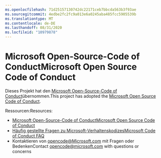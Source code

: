 ```yaml
---
ms.openlocfilehash: 71d25157130742dc22171ceb7bbcda563b3f93ae
ms.sourcegitcommit: 4edbe2fc2fc9a013e6a0245aba485fcc5905539b
ms.translationtype: MT
ms.contentlocale: de-DE
ms.lasthandoff: 08/31/2020
ms.locfileid: "10979878"
---
```

# <span data-ttu-id="29782-101">Microsoft Open-Source-Code of Conduct</span><span class="sxs-lookup"><span data-stu-id="29782-101">Microsoft Open Source Code of Conduct</span></span>

<span data-ttu-id="29782-102">Dieses Projekt hat den [Microsoft Open-Source-Code of Conduct](https://opensource.microsoft.com/codeofconduct/)übernommen.</span><span class="sxs-lookup"><span data-stu-id="29782-102">This project has adopted the [Microsoft Open Source Code of Conduct](https://opensource.microsoft.com/codeofconduct/).</span></span>

<span data-ttu-id="29782-103">Ressourcen:</span><span class="sxs-lookup"><span data-stu-id="29782-103">Resources:</span></span>

- [<span data-ttu-id="29782-104">Microsoft Open-Source-Code of Conduct</span><span class="sxs-lookup"><span data-stu-id="29782-104">Microsoft Open Source Code of Conduct</span></span>](https://opensource.microsoft.com/codeofconduct/)
- [<span data-ttu-id="29782-105">Häufig gestellte Fragen zu Microsoft-Verhaltenskodizes</span><span class="sxs-lookup"><span data-stu-id="29782-105">Microsoft Code of Conduct FAQ</span></span>](https://opensource.microsoft.com/codeofconduct/faq/)
- <span data-ttu-id="29782-106">Kontaktieren von [opencode@Microsoft.com](mailto:opencode@microsoft.com) mit Fragen oder Bedenken</span><span class="sxs-lookup"><span data-stu-id="29782-106">Contact [opencode@microsoft.com](mailto:opencode@microsoft.com) with questions or concerns</span></span>
